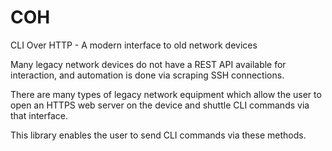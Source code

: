 # COH
CLI Over HTTP - A modern interface to old network devices

Many legacy network devices do not have a REST API available for interaction,
 and automation is done via scraping SSH connections.
 
There are many types of legacy network equipment which allow the user to open
 an HTTPS web server on the device and shuttle CLI commands via that interface.

This library enables the user to send CLI commands via these methods.
